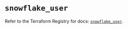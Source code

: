 # `snowflake_user`

Refer to the Terraform Registry for docs: [`snowflake_user`](https://registry.terraform.io/providers/snowflakedb/snowflake/1.2.1/docs/resources/user).
